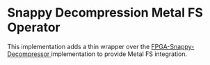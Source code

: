 # Snappy Decompression Metal FS Operator

This implementation adds a thin wrapper over the [FPGA-Snappy-Decompressor
](https://github.com/ChenJianyunp/FPGA-Snappy-Decompressor) implementation to provide Metal FS integration.
